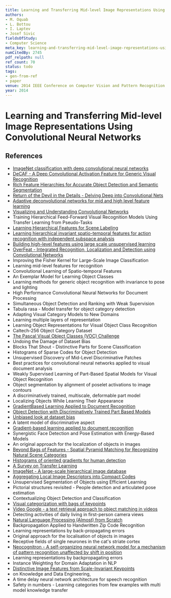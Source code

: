```yaml
---
title: Learning and Transferring Mid-level Image Representations Using Convolutional Neural Networks
authors:
- M. Oquab
- L. Bottou
- I. Laptev
- Josef Sivic
fieldsOfStudy:
- Computer Science
meta_key: learning-and-transferring-mid-level-image-representations-using-convolutional-neural-networks
numCitedBy: 2745
pdf_relpath: null
ref_count: 70
status: todo
tags:
- gen-from-ref
- paper
venue: 2014 IEEE Conference on Computer Vision and Pattern Recognition
year: 2014
---
```


# Learning and Transferring Mid-level Image Representations Using Convolutional Neural Networks

## References

- [ImageNet classification with deep convolutional neural networks](./imagenet-classification-with-deep-convolutional-neural-networks.md)
- [DeCAF - A Deep Convolutional Activation Feature for Generic Visual Recognition](./decaf-a-deep-convolutional-activation-feature-for-generic-visual-recognition.md)
- [Rich Feature Hierarchies for Accurate Object Detection and Semantic Segmentation](./rich-feature-hierarchies-for-accurate-object-detection-and-semantic-segmentation.md)
- [Return of the Devil in the Details - Delving Deep into Convolutional Nets](./return-of-the-devil-in-the-details-delving-deep-into-convolutional-nets.md)
- [Adaptive deconvolutional networks for mid and high level feature learning](./adaptive-deconvolutional-networks-for-mid-and-high-level-feature-learning.md)
- [Visualizing and Understanding Convolutional Networks](./visualizing-and-understanding-convolutional-networks.md)
- Training Hierarchical Feed-Forward Visual Recognition Models Using Transfer Learning from Pseudo-Tasks
- [Learning Hierarchical Features for Scene Labeling](./learning-hierarchical-features-for-scene-labeling.md)
- [Learning hierarchical invariant spatio-temporal features for action recognition with independent subspace analysis](./learning-hierarchical-invariant-spatio-temporal-features-for-action-recognition-with-independent-subspace-analysis.md)
- [Building high-level features using large scale unsupervised learning](./building-high-level-features-using-large-scale-unsupervised-learning.md)
- [OverFeat - Integrated Recognition, Localization and Detection using Convolutional Networks](./overfeat-integrated-recognition-localization-and-detection-using-convolutional-networks.md)
- Improving the Fisher Kernel for Large-Scale Image Classification
- Learning mid-level features for recognition
- Convolutional Learning of Spatio-temporal Features
- An Exemplar Model for Learning Object Classes
- Learning methods for generic object recognition with invariance to pose and lighting
- High Performance Convolutional Neural Networks for Document Processing
- Simultaneous Object Detection and Ranking with Weak Supervision
- Tabula rasa - Model transfer for object category detection
- Adapting Visual Category Models to New Domains
- Learning multiple layers of representation
- Learning Object Representations for Visual Object Class Recognition
- Caltech-256 Object Category Dataset
- [The Pascal Visual Object Classes (VOC) Challenge](./the-pascal-visual-object-classes-voc-challenge.md)
- Undoing the Damage of Dataset Bias
- Blocks That Shout - Distinctive Parts for Scene Classification
- Histograms of Sparse Codes for Object Detection
- Unsupervised Discovery of Mid-Level Discriminative Patches
- Best practices for convolutional neural networks applied to visual document analysis
- Weakly Supervised Learning of Part-Based Spatial Models for Visual Object Recognition
- Object segmentation by alignment of poselet activations to image contours
- A discriminatively trained, multiscale, deformable part model
- Localizing Objects While Learning Their Appearance
- [GradientBased Learning Applied to Document Recognition](./gradientbased-learning-applied-to-document-recognition.md)
- [Object Detection with Discriminatively Trained Part Based Models](./object-detection-with-discriminatively-trained-part-based-models.md)
- [Unbiased look at dataset bias](./unbiased-look-at-dataset-bias.md)
- A latent model of discriminative aspect
- [Gradient-based learning applied to document recognition](./gradient-based-learning-applied-to-document-recognition.md)
- Synergistic Face Detection and Pose Estimation with Energy-Based Models
- An original approach for the localization of objects in images
- [Beyond Bags of Features - Spatial Pyramid Matching for Recognizing Natural Scene Categories](./beyond-bags-of-features-spatial-pyramid-matching-for-recognizing-natural-scene-categories.md)
- [Histograms of oriented gradients for human detection](./histograms-of-oriented-gradients-for-human-detection.md)
- [A Survey on Transfer Learning](./a-survey-on-transfer-learning.md)
- [ImageNet - A large-scale hierarchical image database](./imagenet-a-large-scale-hierarchical-image-database.md)
- [Aggregating Local Image Descriptors into Compact Codes](./aggregating-local-image-descriptors-into-compact-codes.md)
- Unsupervised Segmentation of Objects using Efficient Learning
- Pictorial structures revisited - People detection and articulated pose estimation
- Contextualizing Object Detection and Classification
- [Visual categorization with bags of keypoints](./visual-categorization-with-bags-of-keypoints.md)
- [Video Google - a text retrieval approach to object matching in videos](./video-google-a-text-retrieval-approach-to-object-matching-in-videos.md)
- Detecting activities of daily living in first-person camera views
- [Natural Language Processing (Almost) from Scratch](./natural-language-processing-almost-from-scratch.md)
- Backpropagation Applied to Handwritten Zip Code Recognition
- Learning representations by back-propagating errors
- Original approach for the localisation of objects in images
- Receptive fields of single neurones in the cat's striate cortex
- [Neocognitron - A self-organizing neural network model for a mechanism of pattern recognition unaffected by shift in position](./neocognitron-a-self-organizing-neural-network-model-for-a-mechanism-of-pattern-recognition-unaffected-by-shift-in-position.md)
- Learning representations by backpropagating errors
- Instance Weighting for Domain Adaptation in NLP
- [Distinctive Image Features from Scale-Invariant Keypoints](./distinctive-image-features-from-scale-invariant-keypoints.md)
- on Knowledge and Data Engineering,
- A time delay neural network architecture for speech recognition
- Safety in numbers - Learning categories from few examples with multi model knowledge transfer
